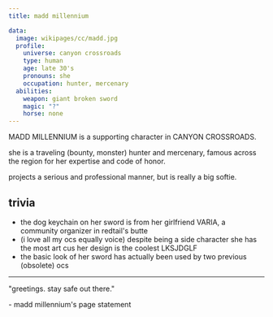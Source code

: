 ```yaml
---
title: madd millennium

data:
  image: wikipages/cc/madd.jpg
  profile:
    universe: canyon crossroads
    type: human
    age: late 30's
    pronouns: she
    occupation: hunter, mercenary
  abilities:
    weapon: giant broken sword
    magic: "?"
    horse: none
---
```


MADD MILLENNIUM is a supporting character in CANYON CROSSROADS.

she is a traveling (bounty, monster) hunter and mercenary, famous across the region for her expertise and code of honor.

projects a serious and professional manner, but is really a big softie.

## trivia

- the dog keychain on her sword is from her girlfriend VARIA, a community organizer in redtail's butte
- (i love all my ocs equally voice) despite being a side character she has the most art cus her design is the coolest LKSJDGLF
- the basic look of her sword has actually been used by two previous (obsolete) ocs

---

"greetings. stay safe out there."

\- madd millennium's page statement
